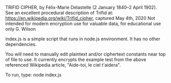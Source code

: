 
 TRIFID CIPHER, by Félix-Marie Delastelle (2 January 1840–2 April 1902).
 See an excellent procedural description of Trifid at:
 https://en.wikipedia.org/wiki/Trifid_cipher, captured May 4th, 2020
 Not intended for modern encryption use for valuable data, for educational use only
 G. Wilson

index.js is a simple script that runs in node.js environment. 
It has no other dependencies.

You will need to manually edit plaintext and/or ciphertext constants near top of file to use.
It currently encrypts the example test from the above referenced Wikipedia article, 
"Aide-toi, le ciel t'aidera".

To run, type:
node index.js

